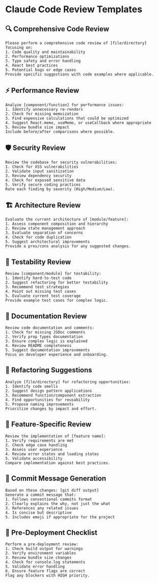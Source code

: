# Claude Code Review Templates

## 🔍 Comprehensive Code Review

```plaintext
Please perform a comprehensive code review of [file/directory] focusing on:
1. Code quality and maintainability
2. Performance optimizations
3. Type safety and error handling
4. React best practices
5. Potential bugs or edge cases
Provide specific suggestions with code examples where applicable.
```

## ⚡ Performance Review

```plaintext
Analyze [component/function] for performance issues:
1. Identify unnecessary re-renders
2. Check for missing memoization
3. Find expensive calculations that could be optimized
4. Suggest React.memo, useMemo, or useCallback where appropriate
5. Review bundle size impact
Include before/after comparisons where possible.
```

## 🛡️ Security Review

```plaintext
Review the codebase for security vulnerabilities:
1. Check for XSS vulnerabilities
2. Validate input sanitization
3. Review dependency security
4. Check for exposed sensitive data
5. Verify secure coding practices
Rate each finding by severity (High/Medium/Low).
```

## 🏗️ Architecture Review

```plaintext
Evaluate the current architecture of [module/feature]:
1. Assess component composition and hierarchy
2. Review state management approach
3. Evaluate separation of concerns
4. Check for code duplication
5. Suggest architectural improvements
Provide a pros/cons analysis for any suggested changes.
```

## 🧪 Testability Review

```plaintext
Review [component/module] for testability:
1. Identify hard-to-test code
2. Suggest refactoring for better testability
3. Recommend test strategies
4. Point out missing test cases
5. Evaluate current test coverage
Provide example test cases for complex logic.
```

## 📝 Documentation Review

```plaintext
Review code documentation and comments:
1. Check for missing JSDoc comments
2. Verify prop types documentation
3. Ensure complex logic is explained
4. Review README completeness
5. Suggest documentation improvements
Focus on developer experience and onboarding.
```

## 🔄 Refactoring Suggestions

```plaintext
Analyze [file/directory] for refactoring opportunities:
1. Identify code smells
2. Suggest design pattern applications
3. Recommend function/component extraction
4. Find opportunities for reusability
5. Propose naming improvements
Prioritize changes by impact and effort.
```

## 🎯 Feature-Specific Review

```plaintext
Review the implementation of [feature name]:
1. Verify requirements are met
2. Check edge case handling
3. Assess user experience
4. Review error states and loading states
5. Validate accessibility
Compare implementation against best practices.
```

## 💬 Commit Message Generation

```plaintext
Based on these changes: [git diff output]
Generate a commit message that:
1. Follows conventional commits format
2. Clearly explains the why, not just the what
3. References any related issues
4. Is concise but descriptive
5. Includes emoji if appropriate for the project
```

## 🚀 Pre-Deployment Checklist

```plaintext
Perform a pre-deployment review:
1. Check build output for warnings
2. Verify environment variables
3. Review bundle size changes
4. Check for console.log statements
5. Validate error handling
6. Ensure feature flags are correct
Flag any blockers with HIGH priority.
```
